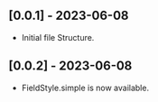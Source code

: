 ## [0.0.1] - 2023-06-08
 
* Initial file Structure.

## [0.0.2] - 2023-06-08
 
* FieldStyle.simple is now available.
